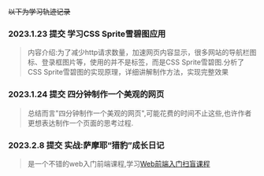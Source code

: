 ~~以下为学习轨迹记录~~
### 2023.1.23 提交 学习CSS Sprite雪碧图应用
> 内容介绍:为了减少http请求数量，加速网页内容显示，很多网站的导航栏图标、登录框图片等，使用的并不是<image>标签，而是CSS Sprite雪碧图.分析了CSS Sprite雪碧图的实现原理，详细讲解制作方法，实现完整效果

### 2023.1.24 提交 四分钟制作一个美观的网页
>总结而言"四分钟制作一个美观的网页",可能花费的时间不止这些,也许作者更想表达制作一个页面的思考过程.

### 2023.2.8 提交 实战:萨摩耶“猎豹”成长日记
>是一个不错的web入门前端课程,学习[Web前端入门扫盲课程](https://www.w3cschool.cn/minicourse/play/wsfnp)